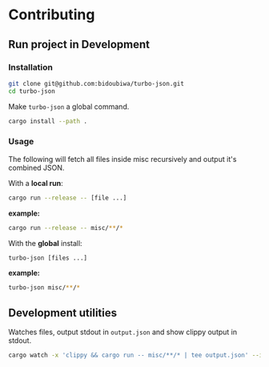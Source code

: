 # Contributing

## Run project in Development

### Installation

```bash
git clone git@github.com:bidoubiwa/turbo-json.git
cd turbo-json
```

Make `turbo-json` a global command.
```bash
cargo install --path .
```

### Usage

The following will fetch all files inside misc recursively and output it's combined JSON.

With a **local run**:
```bash
cargo run --release -- [file ...]
```

**example:**
```bash
cargo run --release -- misc/**/*
```

With the **global** install:

```bash
turbo-json [files ...]
```

**example:**
```bash
turbo-json misc/**/*
```


## Development utilities

Watches files, output stdout in `output.json` and show clippy output in stdout.

```bash
cargo watch -x 'clippy && cargo run -- misc/**/* | tee output.json' --ignore output.json
```

